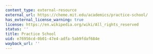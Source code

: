 ```yaml
---
content_type: external-resource
external_url: https://cheme.mit.edu/academics/practice-school/
has_external_license_warning: true
license: https://en.wikipedia.org/wiki/All_rights_reserved
status: ''
title: Practice School
uid: e76956cd-0b01-47e4-adfa-5ab9fdaf684e
wayback_url: ''
---
```

